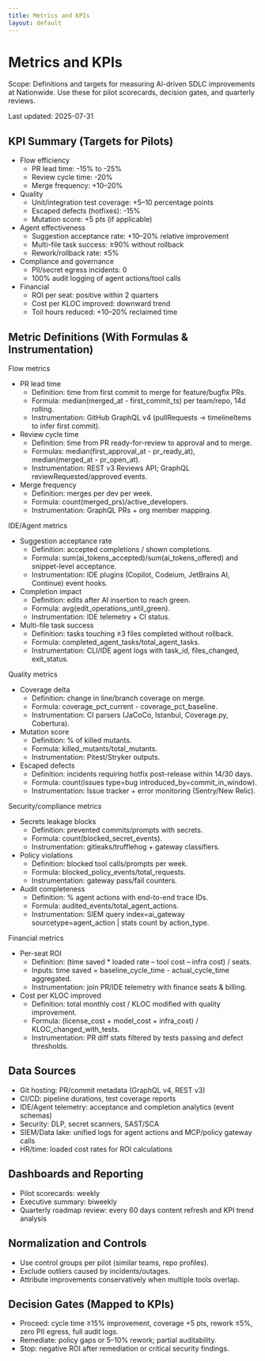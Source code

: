 ```yaml
---
title: Metrics and KPIs
layout: default
---
```


# Metrics and KPIs

Scope: Definitions and targets for measuring AI-driven SDLC improvements at Nationwide. Use these for pilot scorecards, decision gates, and quarterly reviews.

Last updated: 2025-07-31

## KPI Summary (Targets for Pilots)

- Flow efficiency
  - PR lead time: -15% to -25%
  - Review cycle time: -20%
  - Merge frequency: +10–20%
- Quality
  - Unit/integration test coverage: +5–10 percentage points
  - Escaped defects (hotfixes): -15%
  - Mutation score: +5 pts (if applicable)
- Agent effectiveness
  - Suggestion acceptance rate: +10–20% relative improvement
  - Multi-file task success: ≥90% without rollback
  - Rework/rollback rate: ≤5%
- Compliance and governance
  - PII/secret egress incidents: 0
  - 100% audit logging of agent actions/tool calls
- Financial
  - ROI per seat: positive within 2 quarters
  - Cost per KLOC improved: downward trend
  - Toil hours reduced: +10–20% reclaimed time

## Metric Definitions (With Formulas & Instrumentation)

Flow metrics
- PR lead time
  - Definition: time from first commit to merge for feature/bugfix PRs.
  - Formula: median(merged_at - first_commit_ts) per team/repo, 14d rolling.
  - Instrumentation: GitHub GraphQL v4 (pullRequests -> timelineItems to infer first commit).
- Review cycle time
  - Definition: time from PR ready-for-review to approval and to merge.
  - Formulas: median(first_approval_at - pr_ready_at), median(merged_at - pr_open_at).
  - Instrumentation: REST v3 Reviews API; GraphQL reviewRequested/approved events.
- Merge frequency
  - Definition: merges per dev per week.
  - Formula: count(merged_prs)/active_developers.
  - Instrumentation: GraphQL PRs + org member mapping.

IDE/Agent metrics
- Suggestion acceptance rate
  - Definition: accepted completions / shown completions.
  - Formula: sum(ai_tokens_accepted)/sum(ai_tokens_offered) and snippet-level acceptance.
  - Instrumentation: IDE plugins (Copilot, Codeium, JetBrains AI, Continue) event hooks.
- Completion impact
  - Definition: edits after AI insertion to reach green.
  - Formula: avg(edit_operations_until_green).
  - Instrumentation: IDE telemetry + CI status.
- Multi-file task success
  - Definition: tasks touching ≥3 files completed without rollback.
  - Formula: completed_agent_tasks/total_agent_tasks.
  - Instrumentation: CLI/IDE agent logs with task_id, files_changed, exit_status.

Quality metrics
- Coverage delta
  - Definition: change in line/branch coverage on merge.
  - Formula: coverage_pct_current - coverage_pct_baseline.
  - Instrumentation: CI parsers (JaCoCo, Istanbul, Coverage.py, Cobertura).
- Mutation score
  - Definition: % of killed mutants.
  - Formula: killed_mutants/total_mutants.
  - Instrumentation: Pitest/Stryker outputs.
- Escaped defects
  - Definition: incidents requiring hotfix post-release within 14/30 days.
  - Formula: count(issues type=bug introduced_by=commit_in_window).
  - Instrumentation: Issue tracker + error monitoring (Sentry/New Relic).

Security/compliance metrics
- Secrets leakage blocks
  - Definition: prevented commits/prompts with secrets.
  - Formula: count(blocked_secret_events).
  - Instrumentation: gitleaks/trufflehog + gateway classifiers.
- Policy violations
  - Definition: blocked tool calls/prompts per week.
  - Formula: blocked_policy_events/total_requests.
  - Instrumentation: gateway pass/fail counters.
- Audit completeness
  - Definition: % agent actions with end-to-end trace IDs.
  - Formula: audited_events/total_agent_actions.
  - Instrumentation: SIEM query index=ai_gateway sourcetype=agent_action | stats count by action_type.

Financial metrics
- Per-seat ROI
  - Definition: (time saved * loaded rate – tool cost – infra cost) / seats.
  - Inputs: time saved = baseline_cycle_time - actual_cycle_time aggregated.
  - Instrumentation: join PR/IDE telemetry with finance seats & billing.
- Cost per KLOC improved
  - Definition: total monthly cost / KLOC modified with quality improvement.
  - Formula: (license_cost + model_cost + infra_cost) / KLOC_changed_with_tests.
  - Instrumentation: PR diff stats filtered by tests passing and defect thresholds.

## Data Sources

- Git hosting: PR/commit metadata (GraphQL v4, REST v3)
- CI/CD: pipeline durations, test coverage reports
- IDE/Agent telemetry: acceptance and completion analytics (event schemas)
- Security: DLP, secret scanners, SAST/SCA
- SIEM/Data lake: unified logs for agent actions and MCP/policy gateway calls
- HR/time: loaded cost rates for ROI calculations

## Dashboards and Reporting

- Pilot scorecards: weekly
- Executive summary: biweekly
- Quarterly roadmap review: every 60 days content refresh and KPI trend analysis

## Normalization and Controls

- Use control groups per pilot (similar teams, repo profiles).
- Exclude outliers caused by incidents/outages.
- Attribute improvements conservatively when multiple tools overlap.

## Decision Gates (Mapped to KPIs)

- Proceed: cycle time ≥15% improvement, coverage +5 pts, rework ≤5%, zero PII egress, full audit logs.
- Remediate: policy gaps or 5–10% rework; partial auditability.
- Stop: negative ROI after remediation or critical security findings.
